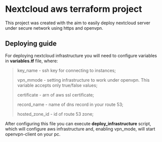 # Nextcloud aws terraform project

This project was created with the aim to easily deploy 
nextcloud server under secure network using https and openvpn.


## Deploying guide

For deploying nextcloud infrastructure you will need to configure
variables in **variables.tf** file, where:

> key_name - ssh key for connecting to instances;
>
> vpn_mmode - setting infrastructure to work under openvpn. This variable accepts only true/false values;
>
> certificate - arn of aws ssl certificate;
>
> record_name - name of dns record in your route 53;
>
> hosted_zone_id - id of route 53 zone;

After configuring this file you can execute **deploy_infrastructure** script, which will
configure aws infrastructure and, enabling vpn_mode, will start openvpn-client on your pc.
